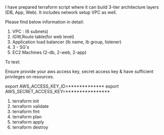 I have prepared terraform script where it can build 3-tier architecture layers (DB, App, Web). It includes network setup VPC as well.

Please find below information in detail:


1. VPC : (6 subnets)
2. IGW,Route table(for web level) 
3. Application load balancer (lb name, lb group, listener)
4. 3 - SG's 
5. EC2 Machines (2-db, 2-web, 2-app)

To test:

Ensure provide your aws access key, secret access key & have sufficient privileges on resources.

export AWS_ACCESS_KEY_ID=*************
export AWS_SECRET_ACCESS_KEY=****************



1. terraform init
2. terraform validate
3. terraform fmt
4. terraform plan
5. terraform apply
6. terraform destroy
